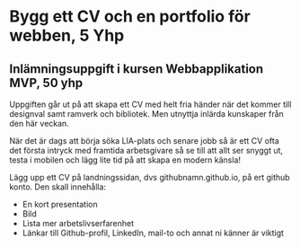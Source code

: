 # Bygg ett CV och en portfolio för webben, 5 Yhp
## Inlämningsuppgift i kursen Webbapplikation MVP, 50 yhp
Uppgiften går ut på att skapa ett CV med helt fria händer när det kommer till designval samt ramverk och bibliotek. Men utnyttja inlärda kunskaper från den här veckan.

När det är dags att börja söka LIA-plats och senare jobb så är ett CV ofta det första intryck med framtida arbetsgivare så se till att allt ser snyggt ut, testa i mobilen och lägg lite tid på att skapa en modern känsla!

Lägg upp ett CV på landningssidan, dvs githubnamn.github.io, på ert github konto.
Den skall innehålla:

* En kort presentation
* Bild
* Lista mer arbetslivserfarenhet
* Länkar till Github-profil, LinkedIn, mail-to och annat ni känner är viktigt
